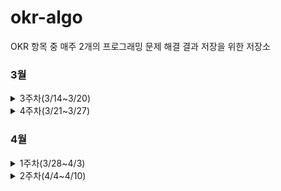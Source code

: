 # okr-algo
OKR 항목 중 매주 2개의 프로그래밍 문제 해결 결과 저장을 위한 저장소


### 3월 
<details>
<summary>3주차(3/14~3/20)</summary>
<div>       
1. 프로그래머스/로또의 최고 순위와 최저 순위 - https://programmers.co.kr/learn/courses/30/lessons/77484
<br>
2. 프로그래머스/신규 아이디 추천 - https://programmers.co.kr/learn/courses/30/lessons/72410
</div>
</details>
<details>
<summary>4주차(3/21~3/27)</summary>
<div>       
1. 프로그래머스/완주하지 못한 선수 - https://programmers.co.kr/learn/courses/30/lessons/42576
<br>
2. 프로그래머스/모의고사 - https://programmers.co.kr/learn/courses/30/lessons/42840
</div>
</details>

### 4월
<details>
<summary>1주차(3/28~4/3)</summary>
<div>       
1. 프로그래머스/H-Index - https://programmers.co.kr/learn/courses/30/lessons/42747
<br>
2. 프로그래머스/영어끝말잇기 - https://programmers.co.kr/learn/courses/30/lessons/12981
</div>
</details>
<details>
<summary>2주차(4/4~4/10)</summary>
<div>       
1. 프로그래머스/N진수 게임 - https://programmers.co.kr/learn/courses/30/lessons/17687
<br>
2. 프로그래머스/캐시 - https://programmers.co.kr/learn/courses/30/lessons/17680
</div>
</details>
